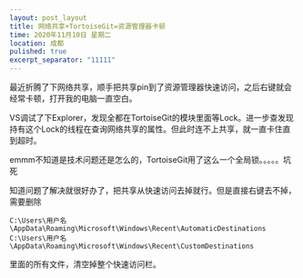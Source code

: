 ```yaml
---
layout: post_layout
title: 网络共享+TortoiseGit=资源管理器卡顿
time: 2020年11月10日 星期二
location: 成都
pulished: true
excerpt_separator: "11111"
---
```


最近折腾了下网络共享，顺手把共享pin到了资源管理器快速访问，之后右键就会经常卡顿，打开我的电脑一直空白。

VS调试了下Explorer，发现全都在TortoiseGit的模块里面等Lock。进一步查发现持有这个Lock的线程在查询网络共享的属性。但此时连不上共享，就一直卡住直到超时。

emmm不知道是技术问题还是怎么的，TortoiseGit用了这么一个全局锁。。。。。坑死

知道问题了解决就很好办了，把共享从快速访问去掉就行。但是直接右键去不掉，需要删除
```
C:\Users\用户名\AppData\Roaming\Microsoft\Windows\Recent\AutomaticDestinations
C:\Users\用户名\AppData\Roaming\Microsoft\Windows\Recent\CustomDestinations
```
里面的所有文件，清空掉整个快速访问栏。
